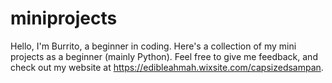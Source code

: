 # miniprojects

Hello, I'm Burrito, a beginner in coding. Here's a collection of my mini projects as a beginner (mainly Python). Feel free to give me feedback, and check out my website at https://edibleahmah.wixsite.com/capsizedsampan.


